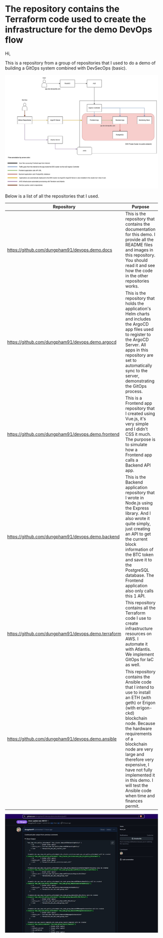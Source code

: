 # The repository contains the Terraform code used to create the infrastructure for the demo DevOps flow

Hi,

This is a repository from a group of repositories that I used to do a demo of building a GitOps system combined with DevSecOps (basic).

![devops-demo.jpg](./images/devops-demo.jpg)

Below is a list of all the repositories that I used.

| Repository | Purpose |
| ------ | ------ |
| https://github.com/dungpham91/devops.demo.docs | This is the repository that contains the documentation for this demo. I provide all the README files and images in this repository. You should read it and see how the code in the other repositories works. |
| https://github.com/dungpham91/devops.demo.argocd | This is the repository that holds the application's Helm charts and includes the ArgoCD app files used to register to the ArgoCD Server. All apps in this repository are set to automatically sync to the server, demonstrating the GitOps process. |
| https://github.com/dungpham91/devops.demo.frontend | This is a Frontend app repository that I created using Vue.js, it's very simple and I didn't CSS it much. The purpose is to simulate how a Frontend app calls a Backend API app. |
| https://github.com/dungpham91/devops.demo.backend | This is the Backend application repository that I wrote in Node.js using the Express library. And I also wrote it quite simply, just creating an API to get the current block information of the BTC token and save it to the PostgreSQL database. The Frontend application also only calls this 1 API. |
| https://github.com/dungpham91/devops.demo.terraform | This repository contains all the Terraform code I use to create infrastructure resources on AWS. I automate it with Atlantis. We implement GitOps for IaC as well. |
| https://github.com/dungpham91/devops.demo.ansible | This repository contains the Ansible code that I intend to use to install an ETH (with geth) or Erigon (with erigon-ckd) blockchain node. Because the hardware requirements of a blockchain node are very large and therefore very expensive, I have not fully implemented it in this demo. I will test the Ansible code when time and finances permit. |

![terraform-result.jpg](./images/terraform-result.jpg)
